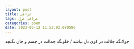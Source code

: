 ```yaml
---
layout: post
title: عراقی
tags: عراقی غزل
categories: poem
date: 2023-05-12 11:53:02.080586
---
```


جولانگه جلالت در کوی دل نباشد / خلوتگه جمالت در جسم و جان نگنجد